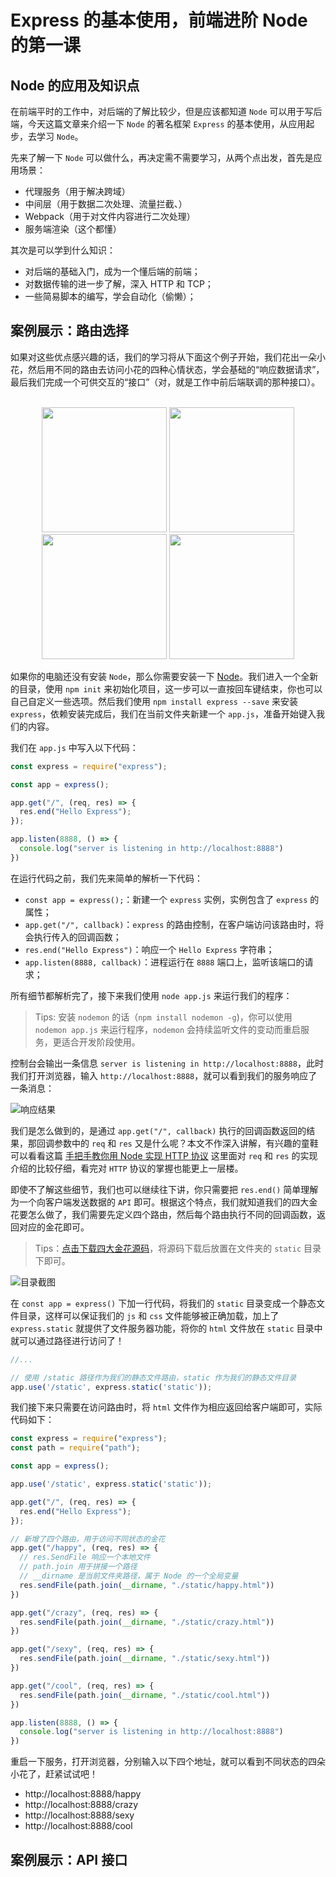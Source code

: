 # Express 的基本使用，前端进阶 Node 的第一课

## Node 的应用及知识点

在前端平时的工作中，对后端的了解比较少，但是应该都知道 `Node` 可以用于写后端，今天这篇文章来介绍一下 `Node` 的著名框架 `Express` 的基本使用，从应用起步，去学习 `Node`。

先来了解一下 `Node` 可以做什么，再决定需不需要学习，从两个点出发，首先是应用场景：

- 代理服务（用于解决跨域）
- 中间层（用于数据二次处理、流量拦截、）
- Webpack（用于对文件内容进行二次处理）
- 服务端渲染（这个都懂）

其次是可以学到什么知识：

- 对后端的基础入门，成为一个懂后端的前端；
- 对数据传输的进一步了解，深入 HTTP 和 TCP；
- 一些简易脚本的编写，学会自动化（偷懒）；


## 案例展示：路由选择

如果对这些优点感兴趣的话，我们的学习将从下面这个例子开始，我们花出一朵小花，然后用不同的路由去访问小花的四种心情状态，学会基础的“响应数据请求”，最后我们完成一个可供交互的“接口”（对，就是工作中前后端联调的那种接口）。

<br />
<center class="half">
    <img src="http://shadows-mall.oss-cn-shenzhen.aliyuncs.com/images/gif/2.gif" width="200"/> <img src="http://shadows-mall.oss-cn-shenzhen.aliyuncs.com/images/gif/3.gif" width="200"/> <img src="http://shadows-mall.oss-cn-shenzhen.aliyuncs.com/images/gif/4.gif" width="200"/> <img src="http://shadows-mall.oss-cn-shenzhen.aliyuncs.com/images/gif/5.gif" width="200"/>
</center>

如果你的电脑还没有安装 `Node`，那么你需要安装一下 [Node](http://nodejs.cn/download/)。我们进入一个全新的目录，使用 `npm init` 来初始化项目，这一步可以一直按回车键结束，你也可以自己自定义一些选项。然后我们使用 `npm install express --save` 来安装 `express`，依赖安装完成后，我们在当前文件夹新建一个 `app.js`，准备开始键入我们的内容。

我们在 `app.js` 中写入以下代码：

```js
const express = require("express");

const app = express();

app.get("/", (req, res) => {
  res.end("Hello Express");
});

app.listen(8888, () => {
  console.log("server is listening in http://localhost:8888")
})
```

在运行代码之前，我们先来简单的解析一下代码：

- `const app = express();`：新建一个 `express` 实例，实例包含了 `express` 的属性；
- `app.get("/", callback)`：`express` 的路由控制，在客户端访问该路由时，将会执行传入的回调函数；
- `res.end("Hello Express")`：响应一个 `Hello Express` 字符串；
- `app.listen(8888, callback)`：进程运行在 `8888` 端口上，监听该端口的请求；

所有细节都解析完了，接下来我们使用 `node app.js` 来运行我们的程序：

> Tips: 安装 `nodemon` 的话（`npm install nodemon -g`)，你可以使用 `nodemon app.js` 来运行程序，`nodemon` 会持续监听文件的变动而重启服务，更适合开发阶段使用。

控制台会输出一条信息 `server is listening in http://localhost:8888`，此时我们打开浏览器，输入 `http://localhost:8888`，就可以看到我们的服务响应了一条消息：

![响应结果](http://shadows-mall.oss-cn-shenzhen.aliyuncs.com/images/blogs/other/Jietu20191223-150317.png)

我们是怎么做到的，是通过 `app.get("/", callback)` 执行的回调函数返回的结果，那回调参数中的 `req` 和 `res` 又是什么呢？本文不作深入讲解，有兴趣的童鞋可以看看这篇 [手把手教你用 Node 实现 HTTP 协议](https://juejin.im/post/5dc020cc5188255faf60b372) 这里面对 `req` 和 `res` 的实现介绍的比较仔细，看完对 `HTTP` 协议的掌握也能更上一层楼。

即使不了解这些细节，我们也可以继续往下讲，你只需要把 `res.end()` 简单理解为一个向客户端发送数据的 `API` 即可。根据这个特点，我们就知道我们的四大金花要怎么做了，我们需要先定义四个路由，然后每个路由执行不同的回调函数，返回对应的金花即可。

> Tips：[点击下载四大金花源码](https://github.com/a1029563229/Blogs/tree/master/Introduction/node/express/static/)，将源码下载后放置在文件夹的 `static` 目录下即可。

![目录截图](http://shadows-mall.oss-cn-shenzhen.aliyuncs.com/images/blogs/other/Jietu20191223-152716@2x.png)

在 `const app = express()` 下加一行代码，将我们的 `static` 目录变成一个静态文件目录，这样可以保证我们的 `js` 和 `css` 文件能够被正确加载，加上了 `express.static` 就提供了文件服务器功能，将你的 `html` 文件放在 `static` 目录中就可以通过路径进行访问了！

```js
//...

// 使用 /static 路径作为我们的静态文件路由，static 作为我们的静态文件目录
app.use('/static', express.static('static'));
```

我们接下来只需要在访问路由时，将 `html` 文件作为相应返回给客户端即可，实际代码如下：

```js
const express = require("express");
const path = require("path");

const app = express();

app.use('/static', express.static('static'));

app.get("/", (req, res) => {
  res.end("Hello Express");
});

// 新增了四个路由，用于访问不同状态的金花
app.get("/happy", (req, res) => {
  // res.SendFile 响应一个本地文件
  // path.join 用于拼接一个路径
  // __dirname 是当前文件夹路径，属于 Node 的一个全局变量
  res.sendFile(path.join(__dirname, "./static/happy.html"))
})

app.get("/crazy", (req, res) => {
  res.sendFile(path.join(__dirname, "./static/crazy.html"))
})

app.get("/sexy", (req, res) => {
  res.sendFile(path.join(__dirname, "./static/sexy.html"))
})

app.get("/cool", (req, res) => {
  res.sendFile(path.join(__dirname, "./static/cool.html"))
})

app.listen(8888, () => {
  console.log("server is listening in http://localhost:8888")
})
```

重启一下服务，打开浏览器，分别输入以下四个地址，就可以看到不同状态的四朵小花了，赶紧试试吧！

- http://localhost:8888/happy
- http://localhost:8888/crazy
- http://localhost:8888/sexy
- http://localhost:8888/cool


## 案例展示：API 接口

